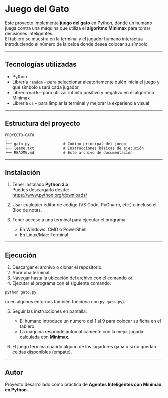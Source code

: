 # Juego del Gato

Este proyecto implementa **juego del gato** en Python, donde un humano juega contra una máquina que utiliza el **algoritmo Minimax** para tomar decisiones inteligentes.  
El tablero se muestra en la terminal y el jugador humano interactúa introduciendo el número de la celda donde desea colocar su símbolo.

---

## Tecnologías utilizadas

- Python 
- Librería `random` – para seleccionar aleatoriamente quién inicia el juego y qué símbolo usará cada jugador  
- Librería `math` – para utilizar infinito positivo y negativo en el algoritmo Minimax  
- Librería `os` – para limpiar la terminal y mejorar la experiencia visual

---

## Estructura del proyecto

```
PROYECTO-GATO
│
├── gato.py               # Código principal del juego
├── leeme.txt             # Instrucciones básicas de ejecución
└── README.md             # Este archivo de documentación
```

---

## Instalación

1. Tener instalado **Python 3.x**.  
   Puedes descargarlo desde:  
   https://www.python.org/downloads/

2. Usar cualquier editor de código (VS Code, PyCharm, etc.) o incluso el Bloc de notas.  

3. Tener acceso a una terminal para ejecutar el programa:  
   - En Windows: CMD o PowerShell  
   - En Linux/Mac: Terminal  

---

## Ejecución

1. Descargar el archivo o clonar el repositorio.  
2. Abrir una terminal.  
3. Navegar hasta la ubicación del archivo con el comando `cd`.  
4. Ejecutar el programa con el siguiente comando:

```
python gato.py
```

(o en algunos entornos también funciona con `py gato.py`).

5. Seguir las instrucciones en pantalla:  
   - El humano introduce un número del 1 al 9 para colocar su ficha en el tablero.  
   - La máquina responde automáticamente con la mejor jugada calculada con **Minimax**.  

6. El juego termina cuando alguno de los jugadores gana o si no quedan celdas disponibles (empate).

---

## Autor

Proyecto desarrollado como práctica de **Agentes Inteligentes con Minimax en Python**.
